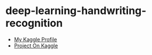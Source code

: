 # deep-learning-handwriting-recognition

- [My Kaggle Profile](https://www.kaggle.com/mahmoudahmed6)
- [Project On Kaggle ](https://www.kaggle.com/code/mahmoudahmed6/deep-learning-number-recognition-neural-network)